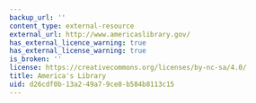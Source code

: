 ```yaml
---
backup_url: ''
content_type: external-resource
external_url: http://www.americaslibrary.gov/
has_external_licence_warning: true
has_external_license_warning: true
is_broken: ''
license: https://creativecommons.org/licenses/by-nc-sa/4.0/
title: America's Library
uid: d26cdf0b-13a2-49a7-9ce8-b584b8113c15
---
```

